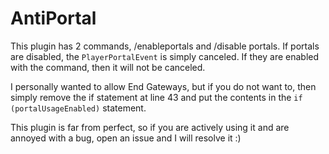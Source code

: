 # AntiPortal

This plugin has 2 commands, /enableportals and /disable portals.
If portals are disabled, the `PlayerPortalEvent` is simply canceled. If they are enabled with the command, then it will not be canceled.

I personally wanted to allow End Gateways, but if you do not want to, then simply remove the if statement at line 43 and put the contents in the `if (portalUsageEnabled)` statement.

This plugin is far from perfect, so if you are actively using it and are annoyed with a bug, open an issue and I will resolve it :)